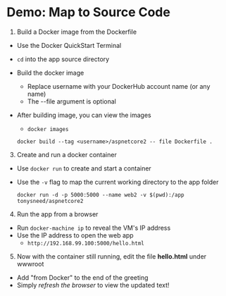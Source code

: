 # Demo: Map to Source Code

1. Build a Docker image from the Dockerfile
  - Use the Docker QuickStart Terminal
  - `cd` into the app source directory
  - Build the docker image
    + Replace username with your DockerHub account name (or any name)
    + The --file argument is optional
  - After building image, you can view the images
    + `docker images`
  
    ```
    docker build --tag <username>/aspnetcore2 -- file Dockerfile .
    ```

3. Create and run a docker container
  - Use `docker run` to create and start a container
  - Use the `-v` flag to map the current working directory to the app folder
  
    ```
    docker run -d -p 5000:5000 --name web2 -v $(pwd):/app tonysneed/aspnetcore2
    ```

4. Run the app from a browser
  - Run `docker-machine ip` to reveal the VM's IP address
  - Use the IP address to open the web app
    + `http://192.168.99.100:5000/hello.html`

5. Now with the container still running, edit the file **hello.html** under wwwroot
  - Add "from Docker" to the end of the greeting
  - Simply *refresh the browser* to view the updated text!
  
